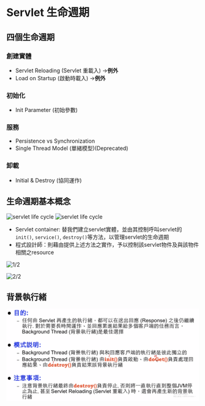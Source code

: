 # Servlet 生命週期

## 四個生命週期

### 創建實體

* Servlet Reloading \(Servlet 重載入\) -&gt;**例外**
* Load on Startup \(啟動時載入\) -&gt;**例外**

### 初始化

* Init Parameter \(初始參數\)

### 服務

* Persistence vs Synchronization
* Single Thread Model \(單緒模型\)\(Deprecated\)

### 卸載

* Initial & Destroy \(協同運作\)

## 生命週期基本概念

![servlet life cycle](https://github.com/keytsai/Software-Development/tree/4647e580ce8226a39d489e531d3f8ca7f1786338/back-end/.gitbook/assets/2020-10-28-10-49-03.png) ![servlet life cycle](https://github.com/keytsai/Software-Development/tree/4647e580ce8226a39d489e531d3f8ca7f1786338/back-end/.gitbook/assets/2020-10-28-10-52-55.png)

* Servlet container: 替我們建立servlet實體，並由其控制呼叫servlet的`init()`, `service()`, `destroy()`等方法，以管理servlet的生命週期
* 程式設計師：則藉由提供上述方法之實作，予以控制該servlet物件及與該物件相關之resource

![1/2](https://github.com/keytsai/Software-Development/tree/4647e580ce8226a39d489e531d3f8ca7f1786338/back-end/.gitbook/assets/2020-10-28-11-01-03.png)

![2/2](https://github.com/keytsai/Software-Development/tree/4647e580ce8226a39d489e531d3f8ca7f1786338/back-end/.gitbook/assets/2020-10-28-11-41-03.png)

## 背景執行緒

![&#x80CC;&#x666F;&#x57F7;&#x884C;&#x7DD2;](../../../.gitbook/assets/2020-10-30-15-56-42.png)

